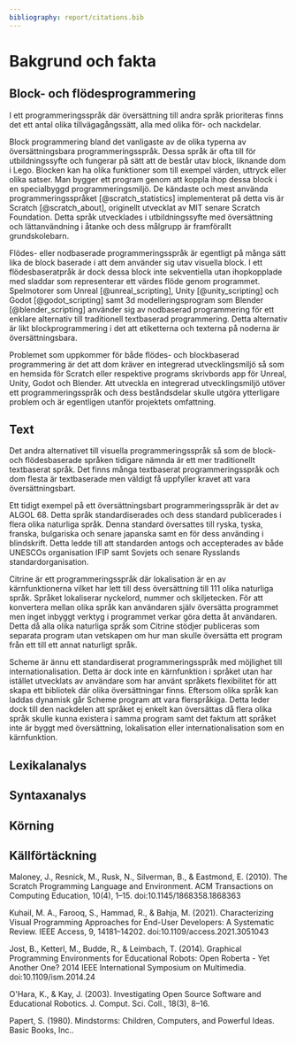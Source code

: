 ```yaml
---
bibliography: report/citations.bib
---
```


# Bakgrund och fakta

## Block- och flödesprogrammering

I ett programmeringsspråk där översättning till andra språk prioriteras finns
det ett antal olika tillvägagångssätt, alla med olika för- och nackdelar.

Block programmering bland det vanligaste av de olika typerna av
översättningsbara programmeringsspråk. Dessa språk är ofta till för
utbildningssyfte och fungerar på sätt att de består utav block, liknande dom i
Lego. Blocken kan ha olika funktioner som till exempel värden, uttryck eller
olika satser. Man bygger ett program genom att koppla ihop dessa block i en
specialbyggd programmeringsmiljö. De kändaste och mest använda
programmeringsspråket [@scratch_statistics] implementerat på detta vis är Scratch [@scratch_about],
originellt utvecklat av MIT senare Scratch Foundation. Detta språk utvecklades i
utbildningssyfte med översättning och lättanvändning i åtanke och dess målgrupp
är framförallt grundskolebarn.

Flödes- eller nodbaserade programmeringsspråk är egentligt på många sätt lika de
block baserade i att dem använder sig utav visuella block. I ett
flödesbaseratpråk är dock dessa block inte sekventiella utan ihopkopplade med
sladdar som representerar ett värdes flöde genom programmet. Spelmotorer som
Unreal [@unreal_scripting], Unity [@unity_scripting] och Godot [@godot_scripting] samt 3d modelleringsprogram som Blender [@blender_scripting] använder sig av
nodbaserad programmering för ett enklare alternativ till traditionell
textbaserad programmering. Detta alternativ är likt blockprogrammering i det att
etiketterna och texterna på noderna är översättningsbara.

Problemet som uppkommer för både flödes- och blockbaserad programmering är det
att dom kräver en integrerad utvecklingsmiljö så som en hemsida för Scratch
eller respektive programs skrivbords app för Unreal, Unity, Godot och Blender.
Att utveckla en integrerad utvecklingsmiljö utöver ett programmeringsspråk och
dess beståndsdelar skulle utgöra ytterligare problem och är egentligen utanför
projektets omfattning.

## Text

Det andra alternativet till visuella programmeringsspråk så som de block- och
flödesbaserade språken tidigare nämnda är ett mer traditionellt textbaserat
språk. Det finns många textbaserat programmeringsspråk och dom flesta är
textbaserade men väldigt få uppfyller kravet att vara översättningsbart.

Ett tidigt exempel på ett översättningsbart programmeringsspråk är det av
ALGOL 68. Detta språk standardiserades och dess standard publicerades i flera
olika naturliga språk. Denna standard översattes till ryska, tyska, franska,
bulgariska och senare japanska samt en för dess använding i blindskrift. Detta
ledde till att standarden antogs och accepterades av både UNESCOs organisation
IFIP samt Sovjets och senare Rysslands standardorganisation.

Citrine är ett programmeringsspråk där lokalisation är en av kärnfunktionerna
vilket har lett till dess översättning till 111 olika naturliga språk. Språket
lokaliserar nyckelord, nummer och skiljetecken. För att konvertera mellan olika
språk kan användaren själv översätta programmet men inget inbyggt verktyg i
programmet verkar göra detta åt användaren. Detta då alla olika naturliga språk
som Citrine stödjer publiceras som separata program utan vetskapen om hur man
skulle översätta ett program från ett till ett annat naturligt språk.

Scheme är ännu ett standardiserat programmeringsspråk med möjlighet till
internationalisation. Detta är dock inte en kärnfunktion i språket utan har
istället utvecklats av användare som har använt språkets flexibilitet för att
skapa ett bibliotek där olika översättningar finns. Eftersom olika språk kan
laddas dynamisk går Scheme program att vara flerspråkiga. Detta leder dock till
den nackdelen att språket ej enkelt kan översättas då flera olika språk skulle
kunna existera i samma program samt det faktum att språket inte är byggt med
översättning, lokalisation eller internationalisation som en kärnfunktion.

## Lexikalanalys

## Syntaxanalys

## Körning

## Källförtäckning

Maloney, J., Resnick, M., Rusk, N., Silverman, B., & Eastmond, E. (2010). The
Scratch Programming Language and Environment. ACM Transactions on Computing
Education, 10(4), 1–15. doi:10.1145/1868358.1868363

Kuhail, M. A., Farooq, S., Hammad, R., & Bahja, M. (2021). Characterizing Visual
Programming Approaches for End-User Developers: A Systematic Review. IEEE
Access, 9, 14181–14202. doi:10.1109/access.2021.3051043

Jost, B., Ketterl, M., Budde, R., & Leimbach, T. (2014). Graphical Programming
Environments for Educational Robots: Open Roberta - Yet Another One? 2014 IEEE
International Symposium on Multimedia. doi:10.1109/ism.2014.24

O'Hara, K., & Kay, J. (2003). Investigating Open Source Software and Educational
Robotics. J. Comput. Sci. Coll., 18(3), 8–16.

Papert, S. (1980). Mindstorms: Children, Computers, and Powerful Ideas. Basic
Books, Inc..
